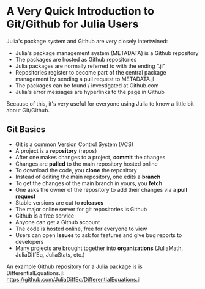 
# A Very Quick Introduction to Git/Github for Julia Users

Julia's package system and Github are very closely intertwined:

- Julia's package management system (METADATA) is a Github repository
- The packages are hosted as Github repositories
- Julia packages are normally referred to with the ending “.jl”
- Repositories register to become part of the central package management by sending a pull request to METADATA.jl
- The packages can be found / investigated at Github.com
- Julia's error messages are hyperlinks to the page in Github

Because of this, it's very useful for everyone using Julia to know a little bit about Git/Github.

## Git Basics

- Git is a common Version Control System (VCS)
- A project is a **repository** (repos)
- After one makes changes to a project, **commit** the changes
- Changes are **pulled** to the main repository hosted online
- To download the code, you **clone** the repository
- Instead of editing the main repository, one edits a **branch**
- To get the changes of the main branch in yours, you **fetch**
- One asks the owner of the repository to add their changes via a **pull request**
- Stable versions are cut to **releases**
- The major online server for git repositories is Github
- Github is a free service
- Anyone can get a Github account
- The code is hosted online, free for everyone to view
- Users can open **Issues** to ask for features and give bug reports to developers
- Many projects are brought together into **organizations** (JuliaMath, JuliaDiffEq, JuliaStats, etc.) 

An example Github repository for a Julia package is is DifferentialEquations.jl: https://github.com/JuliaDiffEq/DifferentialEquations.jl
